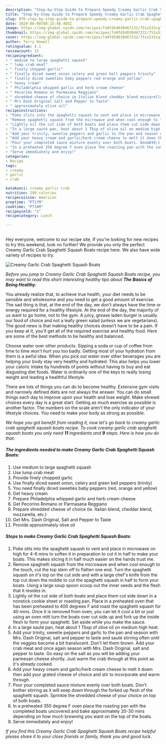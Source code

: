 ```yaml
---
description: "Step-by-Step Guide to Prepare Speedy Creamy Garlic Crab Spaghetti Squash Boats"
title: "Step-by-Step Guide to Prepare Speedy Creamy Garlic Crab Spaghetti Squash Boats"
slug: 976-step-by-step-guide-to-prepare-speedy-creamy-garlic-crab-spaghetti-squash-boats
date: 2020-06-08T08:15:48.405Z
image: https://img-global.cpcdn.com/recipes/fa9fd5d030d67232/751x532cq70/creamy-garlic-crab-spaghetti-squash-boats-recipe-main-photo.jpg
thumbnail: https://img-global.cpcdn.com/recipes/fa9fd5d030d67232/751x532cq70/creamy-garlic-crab-spaghetti-squash-boats-recipe-main-photo.jpg
cover: https://img-global.cpcdn.com/recipes/fa9fd5d030d67232/751x532cq70/creamy-garlic-crab-spaghetti-squash-boats-recipe-main-photo.jpg
author: Terry Howell
ratingvalue: 4.1
reviewcount: 15
recipeingredient:
- " medium to large spaghetti squash"
- " lump crab meat"
- " finely chopped garlic"
- " finally diced sweet onion celery and green bell peppers trinity"
- " finally diced sweeties baby peppers red orange and yellow"
- " heavy cream"
- " Philadelphia whipped garlic and herb cream cheese"
- " Pecorino Romano or Parmasana Reggiano"
- " shredded cheese of choice ie Italian blend cheddar blend mozzarella etc"
- " Mrs Dash Original Salt and Pepper to Taste"
- " approximately olive oil"
recipeinstructions:
- "Poke slits into the spaghetti squash to vent and place in microwave on high for 4-6 mins to soften it in preparation to cut it in half to make your boats. This makes slicing it in half much easier on the hands trust me."
- "Remove spaghetti squash from the microwave and when cool enough to the touch, cut the top stem off to flatten one end. Turn the spaghetti squash on it&#39;s top on the cut side and with a large chef&#39;s knife from the top cut down the middle to cut the spaghetti squash in half to form your boats. Using a large soup spoon scoop out the inner seeds and the flesh that it resides in."
- "Lightly oil the cut side of both boats and place them cut side down in a nonstick cookie sheet or roasting pan. Place in a preheated oven that has been preheated to 400 degrees F and roast the spaghetti squash for 40 mins. Once it is removed from oven, you can let it cool a bit or just using an oven mitt turn the boats over cut side up and fork up the inside flesh to form your spaghetti. Set aside while you make the sauce."
- "In a large sauté pan, heat about 1 Tbsp of olive oil on medium high heat."
- "Add your trinity, sweetie peppers and garlic to the pan and season with Mrs. Dash Original, salt and pepper to taste and sauté stirring often until the veggies become a bit translucent. Don&#39;t let them brown. Add your crab meat and once again season with Mrs. Dash Original, salt and pepper to taste. Go easy on the salt as you will be adding your parmesan cheese shortly. Just warm the crab through at this point as it&#39;s already cooked."
- "Add your heavy cream and garlic/herb cream cheese to melt it down then add your grated cheese of choice and stir to incorporate and warm through."
- "Pour your completed sauce mixture evenly over both boats. Don&#39;t bother stirring as it will seep down through the forked up flesh of the spaghetti squash. Sprinkle the shredded cheese of your choice on top of both boats."
- "In a preheated 350 degree F oven place the roasting pan with the completed boats uncovered and bake approximately 20-30 mins depending on how much browning you want on the top of the boats."
- "Serve immediately and enjoy!"
categories:
- Recipe
tags:
- creamy
- garlic
- crab

katakunci: creamy garlic crab 
nutrition: 299 calories
recipecuisine: American
preptime: "PT17M"
cooktime: "PT34M"
recipeyield: "2"
recipecategory: Lunch

---
```

<br>
Hey everyone, welcome to our recipe site, If you're looking for new recipes to try this weekend, look no further! We provide you only the perfect Creamy Garlic Crab Spaghetti Squash Boats recipe here. We also have wide variety of recipes to try.
<br>


![Creamy Garlic Crab Spaghetti Squash Boats](https://img-global.cpcdn.com/recipes/fa9fd5d030d67232/751x532cq70/creamy-garlic-crab-spaghetti-squash-boats-recipe-main-photo.jpg)

<i>Before you jump to Creamy Garlic Crab Spaghetti Squash Boats recipe, you may want to read this short interesting healthy tips about <strong>The Basics of Being Healthy</strong>.</i>

You already realize that, to achieve true health, your diet needs to be sensible and wholesome and you need to get a good amount of exercise. The sad thing is that, at the end of the day, we don't always have the time or energy required for a healthy lifestyle. At the end of the day, the majority of us want to go home, not to the gym. A juicy, grease laden burger is usually our food of choice and not a leafy green salad (unless we are vegetarians). The good news is that making healthy choices doesn’t have to be a pain. If you keep at it, you'll get all of the required exercise and healthy food. Here are some of the best methods to be healthy and balanced.

Choose water over other products. Sipping a soda or cup of coffee from time to time won't hurt you too badly. Getting most of your hydration from them is a awful idea. When you pick out water over other beverages you are helping your body stay very healthy and hydrated. This also helps you lower your caloric intake by hundreds of points without having to buy and eat disgusting diet foods. Water is ordinarily one of the keys to really losing weight and leading a healthful lifestyle.

There are lots of things you can do to become healthy. Extensive gym visits and narrowly defined diets are not always the answer. You can do small things each day to improve upon your health and lose weight. Make shrewd choices every day is a great start. Getting as much exercise as possible is another factor. The numbers on the scale aren't the only indicator of your lifestyle choices. You need to make your body as strong as possible. 


<i>We hope you got benefit from reading it, now let's go back to creamy garlic crab spaghetti squash boats recipe. To cook creamy garlic crab spaghetti squash boats you only need <strong>11</strong> ingredients and <strong>9</strong> steps. Here is how you do that.
</i>

##### The ingredients needed to make Creamy Garlic Crab Spaghetti Squash Boats:

1. Use  medium to large spaghetti squash
1. Use  lump crab meat
1. Provide  finely chopped garlic
1. Use  finally diced sweet onion, celery and green bell peppers (trinity)
1. You need  finally diced sweeties baby peppers (red, orange and yellow)
1. Get  heavy cream
1. Prepare  Philadelphia whipped garlic and herb cream cheese
1. Get  Pecorino Romano or Parmasana Reggiano
1. Prepare  shredded cheese of choice (ie. Italian blend, cheddar blend, mozzarella, etc.)
1. Get  Mrs. Dash Original, Salt and Pepper to Taste
1. Provide  approximately olive oil


##### Steps to make Creamy Garlic Crab Spaghetti Squash Boats:

1. Poke slits into the spaghetti squash to vent and place in microwave on high for 4-6 mins to soften it in preparation to cut it in half to make your boats. This makes slicing it in half much easier on the hands trust me.
1. Remove spaghetti squash from the microwave and when cool enough to the touch, cut the top stem off to flatten one end. Turn the spaghetti squash on it&#39;s top on the cut side and with a large chef&#39;s knife from the top cut down the middle to cut the spaghetti squash in half to form your boats. Using a large soup spoon scoop out the inner seeds and the flesh that it resides in.
1. Lightly oil the cut side of both boats and place them cut side down in a nonstick cookie sheet or roasting pan. Place in a preheated oven that has been preheated to 400 degrees F and roast the spaghetti squash for 40 mins. Once it is removed from oven, you can let it cool a bit or just using an oven mitt turn the boats over cut side up and fork up the inside flesh to form your spaghetti. Set aside while you make the sauce.
1. In a large sauté pan, heat about 1 Tbsp of olive oil on medium high heat.
1. Add your trinity, sweetie peppers and garlic to the pan and season with Mrs. Dash Original, salt and pepper to taste and sauté stirring often until the veggies become a bit translucent. Don&#39;t let them brown. Add your crab meat and once again season with Mrs. Dash Original, salt and pepper to taste. Go easy on the salt as you will be adding your parmesan cheese shortly. Just warm the crab through at this point as it&#39;s already cooked.
1. Add your heavy cream and garlic/herb cream cheese to melt it down then add your grated cheese of choice and stir to incorporate and warm through.
1. Pour your completed sauce mixture evenly over both boats. Don&#39;t bother stirring as it will seep down through the forked up flesh of the spaghetti squash. Sprinkle the shredded cheese of your choice on top of both boats.
1. In a preheated 350 degree F oven place the roasting pan with the completed boats uncovered and bake approximately 20-30 mins depending on how much browning you want on the top of the boats.
1. Serve immediately and enjoy!


<i>If you find this Creamy Garlic Crab Spaghetti Squash Boats recipe helpful please share it to your close friends or family, thank you and good luck.</i>
